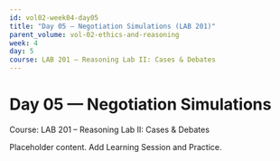 ```yaml
---
id: vol02-week04-day05
title: "Day 05 — Negotiation Simulations (LAB 201)"
parent_volume: vol-02-ethics-and-reasoning
week: 4
day: 5
course: LAB 201 – Reasoning Lab II: Cases & Debates
---
```


# Day 05 — Negotiation Simulations
Course: LAB 201 – Reasoning Lab II: Cases & Debates

Placeholder content. Add Learning Session and Practice.

